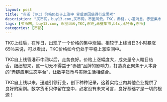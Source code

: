 ```yaml
---
layout: post
title: "赤币（TKC）价格仍处于上涨中 背后原因值得行业思考"
description: "买币网，buy13.com,买币网，币圈风云，TKC，赤链，小道消息，赤壁集市，赤币"
tags: [买币网, buy13.com, 币圈风云,TKC,赤链,赤壁集市,btc,比特币,赤币]
categories: [币都]
---
```

TKC上线后，在昨日，出现了一个价格的集中涨幅。相较于上线当日3小时暴涨65％来说，可以看出，TKC价格如今仍处于平稳上涨空间中。


TKC自上线香港币牛网以后，走势良好。价格上涨幅度大，成交量令人瞠目结舌，细细想来，这一切无不得益于“赤链”品牌的影响力，打造真正聚焦于人本身的“赤链应用生态平台”，让数字货币与实际生活相结合。

TKC自上线以来，迅速引领行业，创下种种记录，这着实给业内其他企业提供了良好的案例。数字货币只停留在空中，必定没有未来可言，良好基础才是一切的根源！
